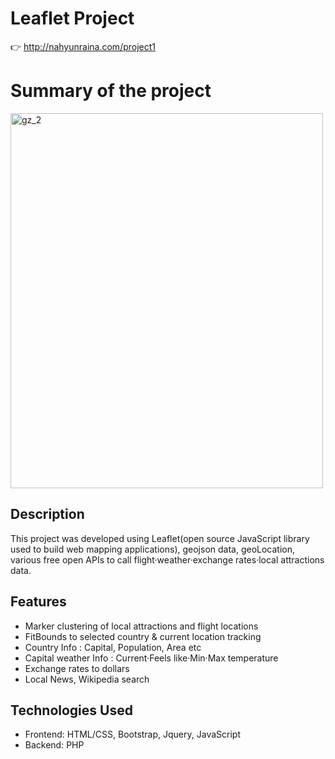 # Leaflet Project

👉 http://nahyunraina.com/project1

# Summary of the project 
<img width="500" height="600" alt="gz_2" src="https://github.com/skgus5598/leaflet_pj/assets/78111263/cbeb5a7b-1373-4658-8b32-5db2758f2095">

## Description
This project was developed using Leaflet(open source JavaScript library used to build web mapping applications), geojson data, geoLocation, various free open APIs to call flight·weather·exchange rates·local attractions data.


## Features
- Marker clustering of local attractions and flight locations
- FitBounds to selected country & current location tracking
- Country Info : Capital, Population, Area etc
- Capital weather Info : Current·Feels like·Min·Max temperature
- Exchange rates to dollars
- Local News, Wikipedia search

## Technologies Used
- Frontend: HTML/CSS, Bootstrap, Jquery, JavaScript
- Backend: PHP



